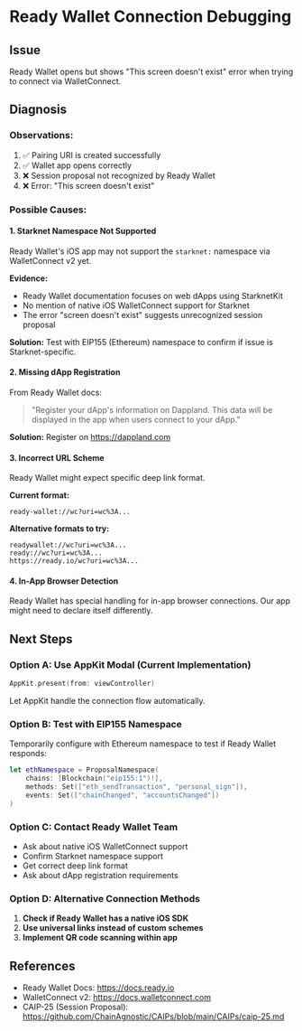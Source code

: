 # Ready Wallet Connection Debugging

## Issue
Ready Wallet opens but shows "This screen doesn't exist" error when trying to connect via WalletConnect.

## Diagnosis

### Observations:
1. ✅ Pairing URI is created successfully
2. ✅ Wallet app opens correctly
3. ❌ Session proposal not recognized by Ready Wallet
4. ❌ Error: "This screen doesn't exist"

### Possible Causes:

#### 1. **Starknet Namespace Not Supported**
Ready Wallet's iOS app may not support the `starknet:` namespace via WalletConnect v2 yet.

**Evidence:**
- Ready Wallet documentation focuses on web dApps using StarknetKit
- No mention of native iOS WalletConnect support for Starknet
- The error "screen doesn't exist" suggests unrecognized session proposal

**Solution:**
Test with EIP155 (Ethereum) namespace to confirm if issue is Starknet-specific.

#### 2. **Missing dApp Registration**
From Ready Wallet docs:
> "Register your dApp's information on Dappland. This data will be displayed in the app when users connect to your dApp."

**Solution:**
Register on https://dappland.com

#### 3. **Incorrect URL Scheme**
Ready Wallet might expect specific deep link format.

**Current format:**
```
ready-wallet://wc?uri=wc%3A...
```

**Alternative formats to try:**
```
readywallet://wc?uri=wc%3A...
ready://wc?uri=wc%3A...
https://ready.io/wc?uri=wc%3A...
```

#### 4. **In-App Browser Detection**
Ready Wallet has special handling for in-app browser connections. Our app might need to declare itself differently.

## Next Steps

### Option A: Use AppKit Modal (Current Implementation)
```swift
AppKit.present(from: viewController)
```
Let AppKit handle the connection flow automatically.

### Option B: Test with EIP155 Namespace
Temporarily configure with Ethereum namespace to test if Ready Wallet responds:

```swift
let ethNamespace = ProposalNamespace(
    chains: [Blockchain("eip155:1")!],
    methods: Set(["eth_sendTransaction", "personal_sign"]),
    events: Set(["chainChanged", "accountsChanged"])
)
```

### Option C: Contact Ready Wallet Team
- Ask about native iOS WalletConnect support
- Confirm Starknet namespace support
- Get correct deep link format
- Ask about dApp registration requirements

### Option D: Alternative Connection Methods
1. **Check if Ready Wallet has a native iOS SDK**
2. **Use universal links instead of custom schemes**
3. **Implement QR code scanning within app**

## References
- Ready Wallet Docs: https://docs.ready.io
- WalletConnect v2: https://docs.walletconnect.com
- CAIP-25 (Session Proposal): https://github.com/ChainAgnostic/CAIPs/blob/main/CAIPs/caip-25.md
